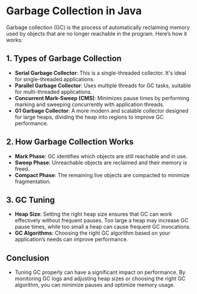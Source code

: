 # Garbage Collection in Java

Garbage collection (GC) is the process of automatically reclaiming memory used by objects that are no longer reachable in the program. Here’s how it works:

## 1. **Types of Garbage Collection**
   - **Serial Garbage Collector**: This is a single-threaded collector. It's ideal for single-threaded applications.
   - **Parallel Garbage Collector**: Uses multiple threads for GC tasks, suitable for multi-threaded applications.
   - **Concurrent Mark-Sweep (CMS)**: Minimizes pause times by performing marking and sweeping concurrently with application threads.
   - **G1 Garbage Collector**: A more modern and scalable collector designed for large heaps, dividing the heap into regions to improve GC performance.

## 2. **How Garbage Collection Works**
   - **Mark Phase**: GC identifies which objects are still reachable and in use.
   - **Sweep Phase**: Unreachable objects are reclaimed and their memory is freed.
   - **Compact Phase**: The remaining live objects are compacted to minimize fragmentation.

## 3. **GC Tuning**
   - **Heap Size**: Setting the right heap size ensures that GC can work effectively without frequent pauses. Too large a heap may increase GC pause times, while too small a heap can cause frequent GC invocations.
   - **GC Algorithms**: Choosing the right GC algorithm based on your application’s needs can improve performance.

## Conclusion
   - Tuning GC properly can have a significant impact on performance. By monitoring GC logs and adjusting heap sizes or choosing the right GC algorithm, you can minimize pauses and optimize memory usage.
